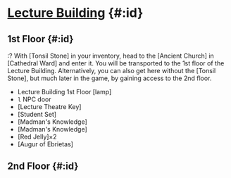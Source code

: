 # [Lecture Building](@) {#:id}

## 1st Floor {#:id}
:? With [Tonsil Stone] in your inventory, head to the [Ancient Church] in [Cathedral Ward] and enter it. You will be transported to the 1st floor of the Lecture Building. Alternatively, you can also get here without the [Tonsil Stone], but much later in the game, by gaining access to the 2nd floor.
- Lecture Building 1st Floor [lamp]
- `l` NPC door
- [Lecture Theatre Key]
- [Student Set]
- [Madman's Knowledge]
- [Madman's Knowledge]
- [Red Jelly]×2
- [Augur of Ebrietas]

## 2nd Floor {#:id}
